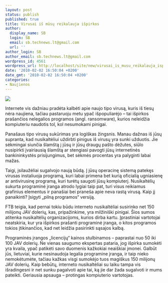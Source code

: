 ```yaml
---
layout: post
status: publish
published: true
title: Virusai iš mūsų reikalauja išpirkos
author:
  display_name: SB
  login: SB
  email: sb.technews.lt@gmail.com
  url: ''
author_login: SB
author_email: sb.technews.lt@gmail.com
wordpress_id: 4561
wordpress_url: http://localhost/site/new/virusai_is_musu_reikalauja_ispirkos/
date: '2010-02-02 16:50:04 +0200'
date_gmt: '2010-02-02 16:50:04 +0200'
categories:
- Naujienos
---
```

<div class="imgright"><img src="http://t3.gstatic.com/images?q=tbn:jo2jU2Rvk2rb2M:http://www.onlinesecurity-guide.com/wp-content/uploads/2009/04/computer-warning.png"  /></div>
<p>Internete vis dažniau pradėta kalbėti apie naujo tipo virusą, kuris iš tiesų nėra naujiena, tačiau pastaruoju metu ypač išpopuliarėjo – tai išpirkos prašančios nelegalios programos (angl. ransomware), kurios neleidžia kompiuteriu naudotis tol, kol nesumokami pinigai.</p>
<p>Panašaus tipo virusų sukūrimas yra logiškas žingsnis. Manau dažnas iš jūsų supranta, kad nusikaltėliui uždirbti pinigus iš virusų yra sunki užduotis. Jie sėkmingai siunčia šlamštą į jūsų ir jūsų draugų pašto dėžutes, siūlo nusipirkti įvairiausią šlamštą ar stengiasi pavogti jūsų internetinės bankininkystės prisijungimus, bet sėkmės procentas yra palyginti labai mažas.</p>
<p>Taigi, įsilaužėliai sugalvojo naują būdą. Į jūsų operacinę sistemą patekęs virusas instaliuoja programą, kuri labai primena bet kurią oficialią ugniasienę ar antivirusinę programą, kuri turėtų saugoti jūsų kompiuterį. Nusikaltėlių sukurta programinė įranga atrodo lygiai taip pat, turi visus reikiamus grafinius elementus ir panašiai bei praneša apie neva rastą virusą. Kaip jį panaikinti? Įsigyti „pilną programos“ versiją.</p>
<p>FTB teigia, kad pernai tokiu būdu interneto nusikaltėliai susirinko net 150 milijonų JAV dolerių, kas, pripažinkime, yra milžiniški pinigai. Šios sumos atitenka nusikaltėlių organizacijoms, kurios dirba kartu. Įprastiniai vartotojai neatskiria, kur yra išpirkos prašanti programinė įranga, o kitos programos tokios įtikinančios, kad net leidžia pasirinkti sąsajos kalbą.</p>
<p>Programinės įrangos „licencijų“ kainos stulbinamos – paprastai nuo 50 iki 100 JAV dolerių. Ne vienas saugumo ekspertas pataria, jog išpirka sumokėti yra kvaila, ypač patikėti savo duomenis kažkokiai neaiškiai įmonei. Galbūt jūs, lietuviai, kurie nesinaudoja legalia programine įranga, ir taip nieko nemokėtumėte, tačiau kažkas visgi sumokėjo tuos magiškus 150 milijonų JAV dolerių. Kaip bebūtų, interneto nusikaltėliai su laiku tampa vis išradingesni ir net sunku pagalvoti apie tai, ką jie dar žada sugalvoti ir mums pateikti. Geriausia apsauga – protingas kompiuterio vartotojas.<br /></p>
